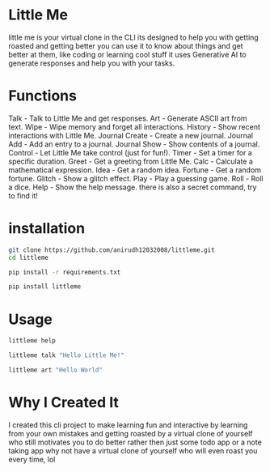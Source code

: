 # Little Me
little me is your virtual clone in the CLI
its designed to help you with getting roasted and getting better
you can use it to know about things and get better at them, like coding or learning cool stuff
it uses Generative AI to generate responses and help you with your tasks.


# Functions
Talk - Talk to Little Me and get responses.
Art - Generate ASCII art from text.
Wipe - Wipe memory and forget all interactions.
History - Show recent interactions with Little Me.
Journal Create - Create a new journal.
Journal Add - Add an entry to a journal.
Journal Show - Show contents of a journal.
Control - Let Little Me take control (just for fun!).
Timer - Set a timer for a specific duration.
Greet - Get a greeting from Little Me.
Calc - Calculate a mathematical expression.
Idea - Get a random idea.
Fortune - Get a random fortune.
Glitch - Show a glitch effect.
Play - Play a guessing game.
Roll - Roll a dice.
Help - Show the help message.
there is also a secret command, try to find it!


# installation

```bash
git clone https://github.com/anirudh12032008/littleme.git
cd littleme
```
```bash
pip install -r requirements.txt
```

```bash
pip install littleme
```


# Usage
```bash
littleme help
```
```bash
littleme talk "Hello Little Me!"
```
```bash
littleme art "Hello World"
```


#  Why I Created It
I created this cli project to make learning fun and interactive by learning from your own mistakes and getting roasted by a virtual clone of yourself who still motivates you to do better
rather then just some todo app or a note taking app why not have a virtual clone of yourself who will even roast you every time, lol